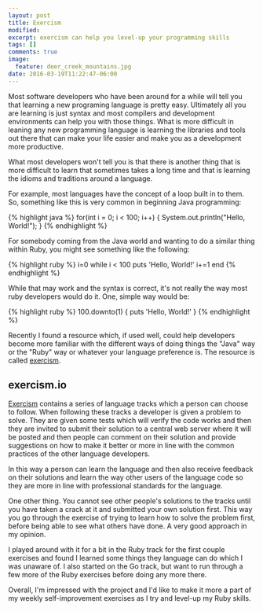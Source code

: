 ```yaml
---
layout: post
title: Exercism
modified:
excerpt: exercism can help you level-up your programming skills
tags: []
comments: true
image:
  feature: deer_creek_mountains.jpg
date: 2016-03-19T11:22:47-06:00
---
```


Most software developers who have been around for a while will tell you that learning a new programing language is pretty easy. Ultimately all you are learning is just syntax and most compilers and development environments can help you with those things. What is more difficult in leaning any new programming language is learning the libraries and tools out there that can make your life easier and make you as a development more productive.

What most developers won't tell you is that there is another thing that is more difficult to learn that sometimes takes a long time and that is learning the idioms and traditions around a language.

For example, most languages have the concept of a loop built in to them. So, something like this is very common in beginning Java programming:

{% highlight java %}
for(int i = 0; i < 100; i++) {
  System.out.println("Hello, World!");
}
{% endhighlight %}

For somebody coming from the Java world and wanting to do a similar thing within Ruby, you might see something like the following:

{% highlight ruby %}
i=0
while i < 100
  puts 'Hello, World!'
  i+=1
end
{% endhighlight %}

While that may work and the syntax is correct, it's not really the way most ruby developers would do it. One, simple way would be:

{% highlight ruby %}
100.downto(1) { puts 'Hello, World!' }
{% endhighlight %}

Recently I found a resource which, if used well, could help developers become more familiar with the different ways of doing things the "Java" way or the "Ruby" way or whatever your language preference is. The resource is called [exercism][exercism].

## exercism.io

[Exercism][exercism] contains a series of language tracks which a person can choose to follow. When following these tracks a developer is given a problem to solve. They are given some tests which will verify the code works and then they are invited to submit their solution to a central web server where it will be posted and then people can comment on their solution and provide suggestions on how to make it better or more in line with the common practices of the other language developers.

In this way a person can learn the language and then also receive feedback on their solutions and learn the way other users of the language code so they are more in line with professional standards for the language.

One other thing. You cannot see other people's solutions to the tracks until you have taken a crack at it and submitted your own solution first. This way you go through the exercise of trying to learn how to solve the problem first, before being able to see what others have done. A very good approach in my opinion.

I played around with it for a bit in the Ruby track for the first couple exercises and found I learned some things they language can do which I was unaware of. I also started on the Go track, but want to run through a few more of the Ruby exercises before doing any more there.

Overall, I'm impressed with the project and I'd like to make it more a part of my weekly self-improvement exercises as I try and level-up my Ruby skills.

[exercism]: http://exercism.io/
[image]: http://exercism.io/icons/logo.svg
